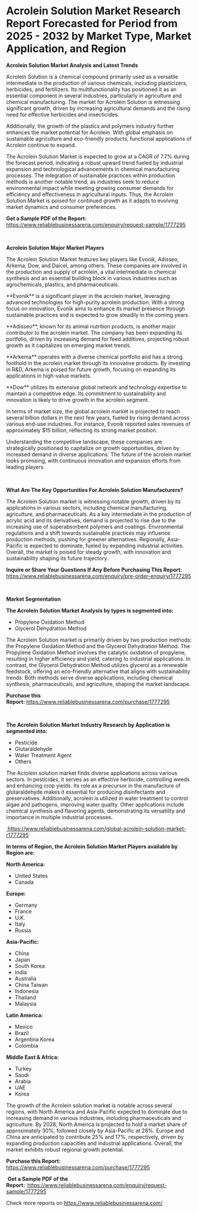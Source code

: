 <p><h1>Acrolein Solution Market Research Report Forecasted for Period from 2025 -  2032 by Market Type, Market Application, and Region</h1></p><p><strong>Acrolein Solution Market Analysis and Latest Trends</strong></p>
<p><p>Acrolein Solution is a chemical compound primarily used as a versatile intermediate in the production of various chemicals, including plasticizers, herbicides, and fertilizers. Its multifunctionality has positioned it as an essential component in several industries, particularly in agriculture and chemical manufacturing. The market for Acrolein Solution is witnessing significant growth, driven by increasing agricultural demands and the rising need for effective herbicides and insecticides. </p><p>Additionally, the growth of the plastics and polymers industry further enhances the market potential for Acrolein. With global emphasis on sustainable agriculture and eco-friendly products, functional applications of Acrolein continue to expand. </p><p>The Acrolein Solution Market is expected to grow at a CAGR of 7.7% during the forecast period, indicating a robust upward trend fueled by industrial expansion and technological advancements in chemical manufacturing processes. The integration of sustainable practices within production methods is another notable trend, as industries seek to reduce environmental impact while meeting growing consumer demands for efficiency and effectiveness in agricultural inputs. Thus, the Acrolein Solution Market is poised for continued growth as it adapts to evolving market dynamics and consumer preferences.</p></p>
<p><strong>Get a Sample PDF of the Report:&nbsp;</strong> <a href="https://www.reliablebusinessarena.com/enquiry/request-sample/1777295?utm_campaign=2202&utm_medium=2&utm_source=Github&utm_content=ia&utm_term=02022025&utm_id=acrolein-solution">https://www.reliablebusinessarena.com/enquiry/request-sample/1777295</a></p>
<p>&nbsp;</p>
<p><strong>Acrolein Solution Major Market Players</strong></p>
<p><p>The Acrolein Solution Market features key players like Evonik, Adisseo, Arkema, Dow, and Daicel, among others. These companies are involved in the production and supply of acrolein, a vital intermediate in chemical synthesis and an essential building block in various industries such as agrochemicals, plastics, and pharmaceuticals.</p><p>**Evonik** is a significant player in the acrolein market, leveraging advanced technologies for high-purity acrolein production. With a strong focus on innovation, Evonik aims to enhance its market presence through sustainable practices and is expected to grow steadily in the coming years.</p><p>**Adisseo**, known for its animal nutrition products, is another major contributor to the acrolein market. The company has been expanding its portfolio, driven by increasing demand for feed additives, projecting robust growth as it capitalizes on emerging market trends.</p><p>**Arkema** operates with a diverse chemical portfolio and has a strong foothold in the acrolein market through its innovative products. By investing in R&D, Arkema is poised for future growth, focusing on expanding its applications in high-value markets.</p><p>**Dow** utilizes its extensive global network and technology expertise to maintain a competitive edge. Its commitment to sustainability and innovation is likely to drive growth in the acrolein segment.</p><p>In terms of market size, the global acrolein market is projected to reach several billion dollars in the next few years, fueled by rising demand across various end-use industries. For instance, Evonik reported sales revenues of approximately $15 billion, reflecting its strong market position.</p><p>Understanding the competitive landscape, these companies are strategically positioned to capitalize on growth opportunities, driven by increased demand in diverse applications. The future of the acrolein market looks promising, with continuous innovation and expansion efforts from leading players.</p></p>
<p>&nbsp;</p>
<p><strong>What Are The Key Opportunities For Acrolein Solution Manufacturers?</strong></p>
<p><p>The Acrolein Solution market is witnessing notable growth, driven by its applications in various sectors, including chemical manufacturing, agriculture, and pharmaceuticals. As a key intermediate in the production of acrylic acid and its derivatives, demand is projected to rise due to the increasing use of superabsorbent polymers and coatings. Environmental regulations and a shift towards sustainable practices may influence production methods, pushing for greener alternatives. Regionally, Asia-Pacific is expected to dominate, fueled by expanding industrial activities. Overall, the market is poised for steady growth, with innovation and sustainability shaping its future trajectory.</p></p>
<p><strong>Inquire or Share Your Questions If Any Before Purchasing This Report:</strong> <a href="https://www.reliablebusinessarena.com/enquiry/pre-order-enquiry/1777295?utm_campaign=2202&utm_medium=2&utm_source=Github&utm_content=ia&utm_term=02022025&utm_id=acrolein-solution">https://www.reliablebusinessarena.com/enquiry/pre-order-enquiry/1777295</a></p>
<p>&nbsp;</p>
<p><strong>Market Segmentation</strong></p>
<p><strong>The Acrolein Solution Market Analysis by types is segmented into:</strong></p>
<p><ul><li>Propylene Oxidation Method</li><li>Glycerol Dehydration Method</li></ul></p>
<p><p>The Acrolein Solution market is primarily driven by two production methods: the Propylene Oxidation Method and the Glycerol Dehydration Method. The Propylene Oxidation Method involves the catalytic oxidation of propylene, resulting in higher efficiency and yield, catering to industrial applications. In contrast, the Glycerol Dehydration Method utilizes glycerol as a renewable feedstock, offering an eco-friendly alternative that aligns with sustainability trends. Both methods serve diverse applications, including chemical synthesis, pharmaceuticals, and agriculture, shaping the market landscape.</p></p>
<p><strong>Purchase this Report:&nbsp;</strong><a href="https://www.reliablebusinessarena.com/purchase/1777295?utm_campaign=2202&utm_medium=2&utm_source=Github&utm_content=ia&utm_term=02022025&utm_id=acrolein-solution">https://www.reliablebusinessarena.com/purchase/1777295</a></p>
<p>&nbsp;</p>
<p><strong>The Acrolein Solution Market Industry Research by Application is segmented into:</strong></p>
<p><ul><li>Pesticide</li><li>Glutaraldehyde</li><li>Water Treatment Agent</li><li>Others</li></ul></p>
<p><p>The Acrolein solution market finds diverse applications across various sectors. In pesticides, it serves as an effective herbicide, controlling weeds and enhancing crop yields. Its role as a precursor in the manufacture of glutaraldehyde makes it essential for producing disinfectants and preservatives. Additionally, acrolein is utilized in water treatment to control algae and pathogens, improving water quality. Other applications include chemical synthesis and flavoring agents, demonstrating its versatility and importance in multiple industrial processes.</p></p>
<p><a href="https://www.reliablebusinessarena.com/global-acrolein-solution-market-r1777295?utm_campaign=2202&utm_medium=2&utm_source=Github&utm_content=ia&utm_term=02022025&utm_id=acrolein-solution">&nbsp;https://www.reliablebusinessarena.com/global-acrolein-solution-market-r1777295</a></p>
<p><strong>In terms of Region, the Acrolein Solution Market Players available by Region are:</strong></p>
<p>
    <p> <strong> North America: </strong>
        <ul>
            <li>United States</li>
            <li>Canada</li>
        </ul>
        </p> 
    <p> <strong> Europe: </strong>
        <ul>
            <li>Germany</li>
            <li>France</li>
            <li>U.K.</li>
            <li>Italy</li>
            <li>Russia</li>
        </ul>
        </p> 
    <p> <strong> Asia-Pacific: </strong>
        <ul>
            <li>China</li>
            <li>Japan</li>
            <li>South Korea</li>
            <li>India</li>
            <li>Australia</li>
            <li>China Taiwan</li>
            <li>Indonesia</li>
            <li>Thailand</li>
            <li>Malaysia</li>
        </ul>
        </p> 
    <p> <strong> Latin America: </strong>
        <ul>
            <li>Mexico</li>
            <li>Brazil</li>
            <li>Argentina Korea</li>
            <li>Colombia</li>
        </ul>
        </p> 
    <p> <strong> Middle East & Africa: </strong>
        <ul>
            <li>Turkey</li>
            <li>Saudi</li>
            <li>Arabia</li>
            <li>UAE</li>
            <li>Korea</li>
        </ul>
    </p>
    </p>
<p><p>The growth of the Acrolein solution market is notable across several regions, with North America and Asia-Pacific expected to dominate due to increasing demand in various industries, including pharmaceuticals and agriculture. By 2028, North America is projected to hold a market share of approximately 30%, followed closely by Asia-Pacific at 28%. Europe and China are anticipated to contribute 25% and 17%, respectively, driven by expanding production capacities and industrial applications. Overall, the market exhibits robust regional growth potential.</p></p>
<p><strong>Purchase this Report: </strong><a href="https://www.reliablebusinessarena.com/purchase/1777295?utm_campaign=2202&utm_medium=2&utm_source=Github&utm_content=ia&utm_term=02022025&utm_id=acrolein-solution">https://www.reliablebusinessarena.com/purchase/1777295</a></p>
<p>&nbsp;<strong>Get a Sample PDF of the Report:&nbsp;&nbsp;</strong><a href="https://www.reliablebusinessarena.com/enquiry/request-sample/1777295?utm_campaign=2202&utm_medium=2&utm_source=Github&utm_content=ia&utm_term=02022025&utm_id=acrolein-solution">https://www.reliablebusinessarena.com/enquiry/request-sample/1777295</a></p>
<p><strong></strong></p>
<p>Check more reports on <a href="https://www.reliablebusinessarena.com/?utm_campaign=2202&utm_medium=2&utm_source=Github&utm_content=ia&utm_term=02022025&utm_id=acrolein-solution">https://www.reliablebusinessarena.com/</a></p>